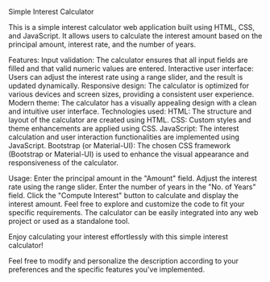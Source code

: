 Simple Interest Calculator

This is a simple interest calculator web application built using HTML, CSS, and JavaScript. It allows users to calculate the interest amount based on the principal amount, interest rate, and the number of years.




Features:
Input validation: The calculator ensures that all input fields are filled and that valid numeric values are entered.
Interactive user interface: Users can adjust the interest rate using a range slider, and the result is updated dynamically.
Responsive design: The calculator is optimized for various devices and screen sizes, providing a consistent user experience.
Modern theme: The calculator has a visually appealing design with a clean and intuitive user interface.
Technologies used:
HTML: The structure and layout of the calculator are created using HTML.
CSS: Custom styles and theme enhancements are applied using CSS.
JavaScript: The interest calculation and user interaction functionalities are implemented using JavaScript.
Bootstrap (or Material-UI): The chosen CSS framework (Bootstrap or Material-UI) is used to enhance the visual appearance and responsiveness of the calculator.




Usage:
Enter the principal amount in the "Amount" field.
Adjust the interest rate using the range slider.
Enter the number of years in the "No. of Years" field.
Click the "Compute Interest" button to calculate and display the interest amount.
Feel free to explore and customize the code to fit your specific requirements. The calculator can be easily integrated into any web project or used as a standalone tool.

Enjoy calculating your interest effortlessly with this simple interest calculator!

Feel free to modify and personalize the description according to your preferences and the specific features you've implemented.
